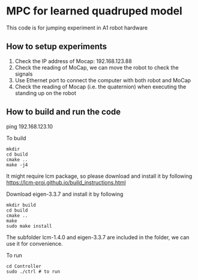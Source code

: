 # MPC for learned quadruped model

This code is for jumping experiment in A1 robot hardware

## How to setup experiments
1. Check the IP address of Mocap: 192.168.123.88
2. Check the reading of MoCap, we can move the robot to check the signals
3. Use Ethernet port to connect the computer with both robot and MoCap
4. Check the reading of Mocap (i.e. the quaternion) when executing the standing up 
on the robot


## How to build and run the code


ping 192.168.123.10

To build

```
mkdir
cd build
cmake ..
make -j4
```

It might require lcm package, so please download and install it by following 
https://lcm-proj.github.io/build_instructions.html

Download eigen-3.3.7 and install it by following

```
mkdir build
cd build
cmake ..
make
sudo make install
```



The subfolder lcm-1.4.0 and eigen-3.3.7 are included in the folder, we can use it for convenience.

To run

```
cd Controller
sudo ./ctrl # to run
```
 

